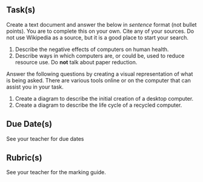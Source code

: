 Task(s)
-------
Create a text document and answer the below in _sentence_ format (not bullet points).  You are to complete this on your own.  Cite any of your sources.  Do not use Wikipedia as a source, but it is a good place to start your search.

1. Describe the negative effects of computers on human health.
2. Describe ways in which computers are, or could be, used to reduce resource use. Do **not** talk about paper reduction.

Answer the following questions by creating a visual representation of what is being asked.  There are various tools online or on the computer that can assist you in your task.

1. Create a diagram to describe the initial creation of a desktop computer.  
2. Create a diagram to describe the life cycle of a recycled computer.

Due Date(s)
-----------
See your teacher for due dates


Rubric(s)
---------
See your teacher for the marking guide.